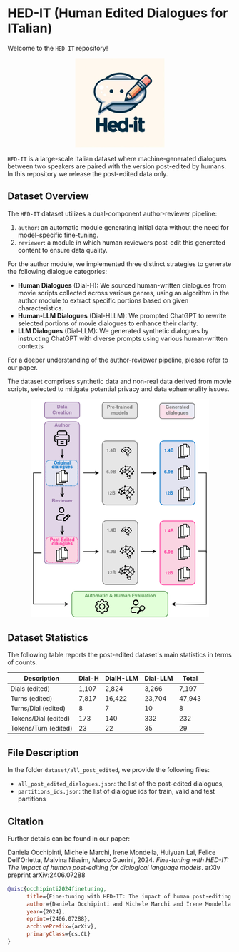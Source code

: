 # HED-IT (Human Edited Dialogues for ITalian)

Welcome to the `HED-IT` repository! 

<p align="center">
  <img src="img/hedit-logo.jpg" width="200" alt="hedit-logo">
</p>



`HED-IT` is a large-scale Italian dataset where machine-generated dialogues between two speakers are paired with the version post-edited by humans. 
In this repository we release the post-edited data only.

## Dataset Overview

The `HED-IT` dataset utilizes a dual-component author-reviewer pipeline:
1. `author`: an automatic module generating initial data without the need for model-specific fine-tuning.
2. `reviewer`: a module in which human reviewers post-edit this generated content to ensure data quality.

For the author module, we implemented three distinct strategies to generate the following dialogue categories:
- **Human Dialogues** (Dial-H): We sourced human-written dialogues from movie scripts collected across various genres, using an algorithm in the author module to extract specific portions based on given characteristics.
- **Human-LLM Dialogues** (Dial-HLLM): We prompted ChatGPT to rewrite selected portions of movie dialogues to enhance their clarity.
- **LLM Dialogues** (Dial-LLM): We generated synthetic dialogues by instructing ChatGPT with diverse prompts using various human-written contexts

For a deeper understanding of the author-reviewer pipeline, please refer to our paper.

The dataset comprises synthetic data and non-real data derived from movie scripts, selected to mitigate potential privacy and data ephemerality issues.

<p align="center">
  <img src="img/pipeline_scheme_v1.4.2beta.png" width="400" alt="Workflow Picture">
</p>

## Dataset Statistics

The following table reports the post-edited dataset's main statistics in terms of counts.

| Description | Dial-H | DialH-LLM | Dial-LLM | Total |
|-------------|--------|-----------|----------|-------|
| Dials (edited) | 1,107  | 2,824     | 3,266    | 7,197 |
| Turns (edited) | 7,817  | 16,422    | 23,704   | 47,943 |
| Turns/Dial (edited) | 8      | 7         | 10       | 8 |
| Tokens/Dial (edited) | 173    | 140       | 332      | 232 |
| Tokens/Turn (edited) | 23     | 22        | 35       | 29 |

## File Description

In the folder `dataset/all_post_edited`, we provide the following files:
+ `all_post_edited_dialogues.json`: the list of the post-edited dialogues,
+ `partitions_ids.json`: the list of dialogue ids for train, valid and test partitions

## Citation 

Further details can be found in our paper:

Daniela Occhipinti, Michele Marchi, Irene Mondella, Huiyuan Lai, Felice Dell'Orletta, Malvina Nissim, Marco Guerini, 2024. *Fine-tuning with HED-IT: The impact of human post-editing for dialogical language models*. arXiv preprint arXiv:2406.07288

```bibtex
@misc{occhipinti2024finetuning,
      title={Fine-tuning with HED-IT: The impact of human post-editing for dialogical language models}, 
      author={Daniela Occhipinti and Michele Marchi and Irene Mondella and Huiyuan Lai and Felice Dell'Orletta and Malvina Nissim and Marco Guerini},
      year={2024},
      eprint={2406.07288},
      archivePrefix={arXiv},
      primaryClass={cs.CL}
}
```